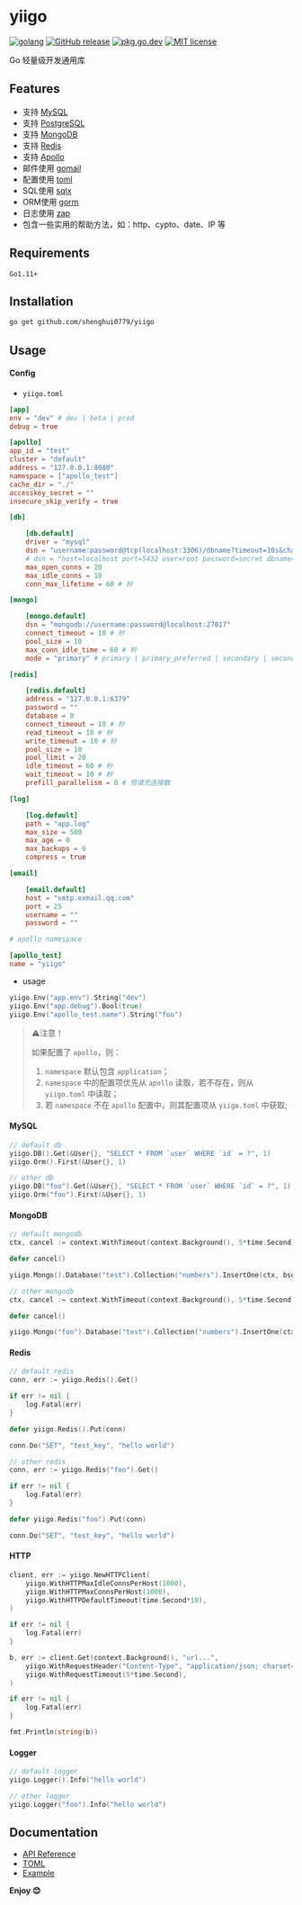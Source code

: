 # yiigo

[![golang](https://img.shields.io/badge/Language-Go-green.svg?style=flat)](https://golang.org)
[![GitHub release](https://img.shields.io/github/release/shenghui0779/yiigo.svg)](https://github.com/shenghui0779/yiigo/releases/latest)
[![pkg.go.dev](https://img.shields.io/badge/dev-reference-007d9c?logo=go&logoColor=white&style=flat)](https://pkg.go.dev/github.com/shenghui0779/yiigo)
[![MIT license](http://img.shields.io/badge/license-MIT-brightgreen.svg)](http://opensource.org/licenses/MIT)

Go 轻量级开发通用库

## Features

- 支持 [MySQL](https://github.com/go-sql-driver/mysql)
- 支持 [PostgreSQL](https://github.com/lib/pq)
- 支持 [MongoDB](https://github.com/mongodb/mongo-go-driver)
- 支持 [Redis](https://github.com/gomodule/redigo)
- 支持 [Apollo](https://github.com/philchia/agollo)
- 邮件使用 [gomail](https://github.com/go-gomail/gomail)
- 配置使用 [toml](https://github.com/pelletier/go-toml)
- SQL使用 [sqlx](https://github.com/jmoiron/sqlx)
- ORM使用 [gorm](https://gorm.io/)
- 日志使用 [zap](https://github.com/uber-go/zap)
- 包含一些实用的帮助方法，如：http、cypto、date、IP 等

## Requirements

`Go1.11+`

## Installation

```sh
go get github.com/shenghui0779/yiigo
```

## Usage

#### Config

- `yiigo.toml`

```toml
[app]
env = "dev" # dev | beta | prod
debug = true

[apollo]
app_id = "test"
cluster = "default"
address = "127.0.0.1:8080"
namespace = ["apollo_test"]
cache_dir = "./"
accesskey_secret = ""
insecure_skip_verify = true

[db]

    [db.default]
    driver = "mysql"
    dsn = "username:password@tcp(localhost:3306)/dbname?timeout=10s&charset=utf8mb4&collation=utf8mb4_general_ci&parseTime=True&loc=Local"
    # dsn = "host=localhost port=5432 user=root password=secret dbname=test connect_timeout=10 sslmode=disable" # pgsql
    max_open_conns = 20
    max_idle_conns = 10
    conn_max_lifetime = 60 # 秒

[mongo]

    [mongo.default]
    dsn = "mongodb://username:password@localhost:27017"
    connect_timeout = 10 # 秒
    pool_size = 10
    max_conn_idle_time = 60 # 秒
    mode = "primary" # primary | primary_preferred | secondary | secondary_preferred | nearest

[redis]

    [redis.default]
    address = "127.0.0.1:6379"
    password = ""
    database = 0
    connect_timeout = 10 # 秒
    read_timeout = 10 # 秒
    write_timeout = 10 # 秒
    pool_size = 10
    pool_limit = 20
    idle_timeout = 60 # 秒
    wait_timeout = 10 # 秒
    prefill_parallelism = 0 # 预填充连接数

[log]

    [log.default]
    path = "app.log"
    max_size = 500
    max_age = 0
    max_backups = 0
    compress = true

[email]

    [email.default]
    host = "smtp.exmail.qq.com"
    port = 25
    username = ""
    password = ""

# apollo namespace

[apollo_test]
name = "yiigo"
```

- usage

```go
yiigo.Env("app.env").String("dev")
yiigo.Env("app.debug").Bool(true)
yiigo.Env("apollo_test.name").String("foo")
```

> ⚠️注意！
>
> 如果配置了 `apollo`，则：
>
> 1. `namespace` 默认包含 `application`；
> 2. `namespace` 中的配置项优先从 `apollo` 读取，若不存在，则从 `yiigo.toml` 中读取；
> 3. 若 `namespace` 不在 `apollo` 配置中，则其配置项从 `yiigo.toml` 中获取;

#### MySQL

```go
// default db
yiigo.DB().Get(&User{}, "SELECT * FROM `user` WHERE `id` = ?", 1)
yiigo.Orm().First(&User{}, 1)

// other db
yiigo.DB("foo").Get(&User{}, "SELECT * FROM `user` WHERE `id` = ?", 1)
yiigo.Orm("foo").First(&User{}, 1)
```

#### MongoDB

```go
// default mongodb
ctx, cancel := context.WithTimeout(context.Background(), 5*time.Second)

defer cancel()

yiigo.Mongo().Database("test").Collection("numbers").InsertOne(ctx, bson.M{"name": "pi", "value": 3.14159})

// other mongodb
ctx, cancel := context.WithTimeout(context.Background(), 5*time.Second)

defer cancel()

yiigo.Mongo("foo").Database("test").Collection("numbers").InsertOne(ctx, bson.M{"name": "pi", "value": 3.14159})
```

#### Redis

```go
// default redis
conn, err := yiigo.Redis().Get()

if err != nil {
    log.Fatal(err)
}

defer yiigo.Redis().Put(conn)

conn.Do("SET", "test_key", "hello world")

// other redis
conn, err := yiigo.Redis("foo").Get()

if err != nil {
    log.Fatal(err)
}

defer yiigo.Redis("foo").Put(conn)

conn.Do("SET", "test_key", "hello world")
```

#### HTTP

```go
client, err := yiigo.NewHTTPClient(
    yiigo.WithHTTPMaxIdleConnsPerHost(1000),
    yiigo.WithHTTPMaxConnsPerHost(1000),
    yiigo.WithHTTPDefaultTimeout(time.Second*10),
)

if err != nil {
    log.Fatal(err)
}

b, err := client.Get(context.Background(), "url...",
    yiigo.WithRequestHeader("Content-Type", "application/json; charset=utf-8"),
    yiigo.WithRequestTimeout(5*time.Second),
)

if err != nil {
    log.Fatal(err)
}

fmt.Println(string(b))
```

#### Logger

```go
// default logger
yiigo.Logger().Info("hello world")

// other logger
yiigo.Logger("foo").Info("hello world")
```

## Documentation

- [API Reference](https://pkg.go.dev/github.com/shenghui0779/yiigo)
- [TOML](https://github.com/toml-lang/toml)
- [Example](https://github.com/shenghui0779/yiigo-example)

**Enjoy 😊**
